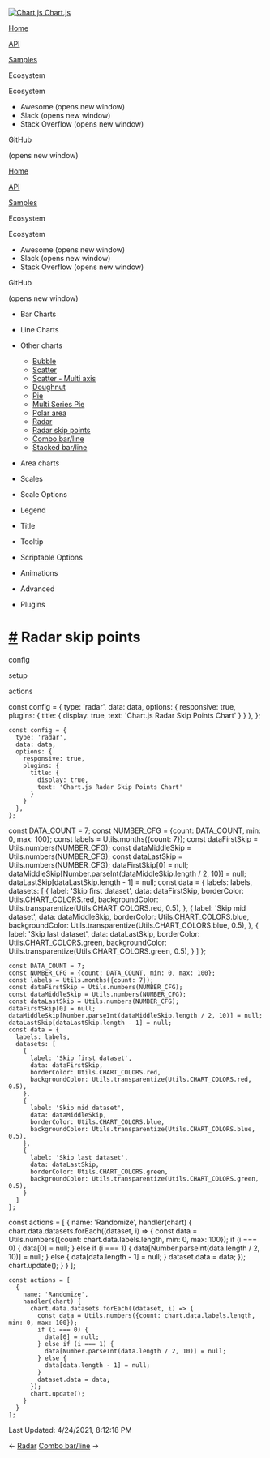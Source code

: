 <a href="/docs/3.2.0/" class="home-link router-link-active"><img src="/docs/3.2.0/favicon.ico" alt="Chart.js" class="logo" /> <span class="site-name can-hide">Chart.js</span></a>

<a href="/docs/3.2.0/" class="nav-link">Home</a>

<a href="/docs/3.2.0/api/" class="nav-link">API</a>

<a href="/docs/3.2.0/samples/" class="nav-link router-link-active">Samples</a>

<span class="title">Ecosystem</span> <span class="arrow down"></span>

<span class="title">Ecosystem</span> <span class="arrow right"></span>

-   Awesome
    <span class="sr-only">(opens new window)</span>
-   Slack
    <span class="sr-only">(opens new window)</span>
-   Stack Overflow
    <span class="sr-only">(opens new window)</span>

GitHub

<span class="sr-only">(opens new window)</span>

<a href="/docs/3.2.0/" class="nav-link">Home</a>

<a href="/docs/3.2.0/api/" class="nav-link">API</a>

<a href="/docs/3.2.0/samples/" class="nav-link router-link-active">Samples</a>

<span class="title">Ecosystem</span> <span class="arrow down"></span>

<span class="title">Ecosystem</span> <span class="arrow right"></span>

-   Awesome
    <span class="sr-only">(opens new window)</span>
-   Slack
    <span class="sr-only">(opens new window)</span>
-   Stack Overflow
    <span class="sr-only">(opens new window)</span>

GitHub

<span class="sr-only">(opens new window)</span>

-   Bar Charts <span class="arrow right"></span>

-   Line Charts <span class="arrow right"></span>

-   Other charts <span class="arrow down"></span>

    -   <a href="/docs/3.2.0/samples/other-charts/bubble.html" class="sidebar-link">Bubble</a>
    -   <a href="/docs/3.2.0/samples/other-charts/scatter.html" class="sidebar-link">Scatter</a>
    -   <a href="/docs/3.2.0/samples/other-charts/scatter-multi-axis.html" class="sidebar-link">Scatter - Multi axis</a>
    -   <a href="/docs/3.2.0/samples/other-charts/doughnut.html" class="sidebar-link">Doughnut</a>
    -   <a href="/docs/3.2.0/samples/other-charts/pie.html" class="sidebar-link">Pie</a>
    -   <a href="/docs/3.2.0/samples/other-charts/multi-series-pie.html" class="sidebar-link">Multi Series Pie</a>
    -   <a href="/docs/3.2.0/samples/other-charts/polar-area.html" class="sidebar-link">Polar area</a>
    -   <a href="/docs/3.2.0/samples/other-charts/radar.html" class="sidebar-link">Radar</a>
    -   <a href="/docs/3.2.0/samples/other-charts/radar-skip-points.html" class="active sidebar-link">Radar skip points</a>
    -   <a href="/docs/3.2.0/samples/other-charts/combo-bar-line.html" class="sidebar-link">Combo bar/line</a>
    -   <a href="/docs/3.2.0/samples/other-charts/stacked-bar-line.html" class="sidebar-link">Stacked bar/line</a>

-   Area charts <span class="arrow right"></span>

-   Scales <span class="arrow right"></span>

-   Scale Options <span class="arrow right"></span>

-   Legend <span class="arrow right"></span>

-   Title <span class="arrow right"></span>

-   Tooltip <span class="arrow right"></span>

-   Scriptable Options <span class="arrow right"></span>

-   Animations <span class="arrow right"></span>

-   Advanced <span class="arrow right"></span>

-   Plugins <span class="arrow right"></span>

<a href="#radar-skip-points" class="header-anchor">#</a> Radar skip points
==========================================================================

config

setup

actions

<a href="https://github.com/chartjs/Chart.js/blob/master/docs/samples/other-charts/radar-skip-points.md" class="code-editor-tool fab fa-github fa-lg" title="View on GitHub"></a>

const config = { type: 'radar', data: data, options: { responsive: true, plugins: { title: { display: true, text: 'Chart.js Radar Skip Points Chart' } } }, };

    const config = {
      type: 'radar',
      data: data,
      options: {
        responsive: true,
        plugins: {
          title: {
            display: true,
            text: 'Chart.js Radar Skip Points Chart'
          }
        }
      },
    };

const DATA\_COUNT = 7; const NUMBER\_CFG = {count: DATA\_COUNT, min: 0, max: 100}; const labels = Utils.months({count: 7}); const dataFirstSkip = Utils.numbers(NUMBER\_CFG); const dataMiddleSkip = Utils.numbers(NUMBER\_CFG); const dataLastSkip = Utils.numbers(NUMBER\_CFG); dataFirstSkip\[0\] = null; dataMiddleSkip\[Number.parseInt(dataMiddleSkip.length / 2, 10)\] = null; dataLastSkip\[dataLastSkip.length - 1\] = null; const data = { labels: labels, datasets: \[ { label: 'Skip first dataset', data: dataFirstSkip, borderColor: Utils.CHART\_COLORS.red, backgroundColor: Utils.transparentize(Utils.CHART\_COLORS.red, 0.5), }, { label: 'Skip mid dataset', data: dataMiddleSkip, borderColor: Utils.CHART\_COLORS.blue, backgroundColor: Utils.transparentize(Utils.CHART\_COLORS.blue, 0.5), }, { label: 'Skip last dataset', data: dataLastSkip, borderColor: Utils.CHART\_COLORS.green, backgroundColor: Utils.transparentize(Utils.CHART\_COLORS.green, 0.5), } \] };

    const DATA_COUNT = 7;
    const NUMBER_CFG = {count: DATA_COUNT, min: 0, max: 100};
    const labels = Utils.months({count: 7});
    const dataFirstSkip = Utils.numbers(NUMBER_CFG);
    const dataMiddleSkip = Utils.numbers(NUMBER_CFG);
    const dataLastSkip = Utils.numbers(NUMBER_CFG);
    dataFirstSkip[0] = null;
    dataMiddleSkip[Number.parseInt(dataMiddleSkip.length / 2, 10)] = null;
    dataLastSkip[dataLastSkip.length - 1] = null;
    const data = {
      labels: labels,
      datasets: [
        {
          label: 'Skip first dataset',
          data: dataFirstSkip,
          borderColor: Utils.CHART_COLORS.red,
          backgroundColor: Utils.transparentize(Utils.CHART_COLORS.red, 0.5),
        },
        {
          label: 'Skip mid dataset',
          data: dataMiddleSkip,
          borderColor: Utils.CHART_COLORS.blue,
          backgroundColor: Utils.transparentize(Utils.CHART_COLORS.blue, 0.5),
        },
        {
          label: 'Skip last dataset',
          data: dataLastSkip,
          borderColor: Utils.CHART_COLORS.green,
          backgroundColor: Utils.transparentize(Utils.CHART_COLORS.green, 0.5),
        }
      ]
    };

const actions = \[ { name: 'Randomize', handler(chart) { chart.data.datasets.forEach((dataset, i) =&gt; { const data = Utils.numbers({count: chart.data.labels.length, min: 0, max: 100}); if (i === 0) { data\[0\] = null; } else if (i === 1) { data\[Number.parseInt(data.length / 2, 10)\] = null; } else { data\[data.length - 1\] = null; } dataset.data = data; }); chart.update(); } } \];

    const actions = [
      {
        name: 'Randomize',
        handler(chart) {
          chart.data.datasets.forEach((dataset, i) => {
            const data = Utils.numbers({count: chart.data.labels.length, min: 0, max: 100});
            if (i === 0) {
              data[0] = null;
            } else if (i === 1) {
              data[Number.parseInt(data.length / 2, 10)] = null;
            } else {
              data[data.length - 1] = null;
            }
            dataset.data = data;
          });
          chart.update();
        }
      }
    ];

<span class="prefix">Last Updated:</span> <span class="time">4/24/2021, 8:12:18 PM</span>

<span class="prev"> ← <a href="/docs/3.2.0/samples/other-charts/radar.html" class="prev">Radar</a> </span> <span class="next"> [Combo bar/line](/docs/3.2.0/samples/other-charts/combo-bar-line.html) → </span>
